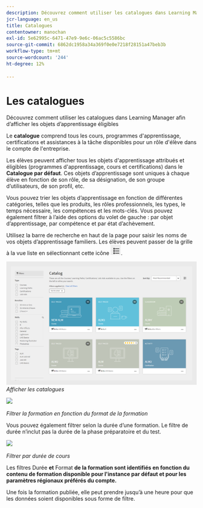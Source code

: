 ```yaml
---
description: Découvrez comment utiliser les catalogues dans Learning Manager afin d’afficher les objets d’apprentissage éligibles
jcr-language: en_us
title: Catalogues
contentowner: manochan
exl-id: 5e62995c-6471-47e9-9e6c-06ac5c5586bc
source-git-commit: 6862dc1958a34a369f0e0e7218f28151a47beb3b
workflow-type: tm+mt
source-wordcount: '244'
ht-degree: 12%

---
```


# Les catalogues

Découvrez comment utiliser les catalogues dans Learning Manager afin d’afficher les objets d’apprentissage éligibles

Le **catalogue** comprend tous les cours, programmes d&#39;apprentissage, certifications et assistances à la tâche disponibles pour un rôle d&#39;élève dans le compte de l&#39;entreprise.

Les élèves peuvent afficher tous les objets d&#39;apprentissage attribués et éligibles (programmes d&#39;apprentissage, cours et certifications) dans le **Catalogue par défaut**. Ces objets d’apprentissage sont uniques à chaque élève en fonction de son rôle, de sa désignation, de son groupe d’utilisateurs, de son profil, etc.

Vous pouvez trier les objets d’apprentissage en fonction de différentes catégories, telles que les produits, les rôles professionnels, les types, le temps nécessaire, les compétences et les mots-clés. Vous pouvez également filtrer à l’aide des options du volet de gauche : par objet d’apprentissage, par compétence et par état d’achèvement.

Utilisez la barre de recherche en haut de la page pour saisir les noms de vos objets d’apprentissage familiers. Les élèves peuvent passer de la grille à la vue liste en sélectionnant cette icône ![](assets/icon-list.png).

![](assets/catalogs.png)
*Afficher les catalogues*

<!--As a learner, you can  filter training based on the format of training, for example, Classroom, Self-paced, or Virtual Classroom. In addition, the learner can also filter the trainings based on Training Duration. Skill Levels filter which is already available, can now be enabled/disabled by Administrator. -->

![](assets/image014.png)

*Filtrer la formation en fonction du format de la formation*

Vous pouvez également filtrer selon la durée d’une formation. Le filtre de durée n’inclut pas la durée de la phase préparatoire et du test.

![](assets/image015.png)

*Filtrer par durée de cours*

Les filtres Durée **et** Format **de la formation sont identifiés en fonction du contenu de formation disponible pour l&#39;instance par défaut et pour les paramètres régionaux préférés du compte.**

Une fois la formation publiée, elle peut prendre jusqu’à une heure pour que les données soient disponibles sous forme de filtre.
